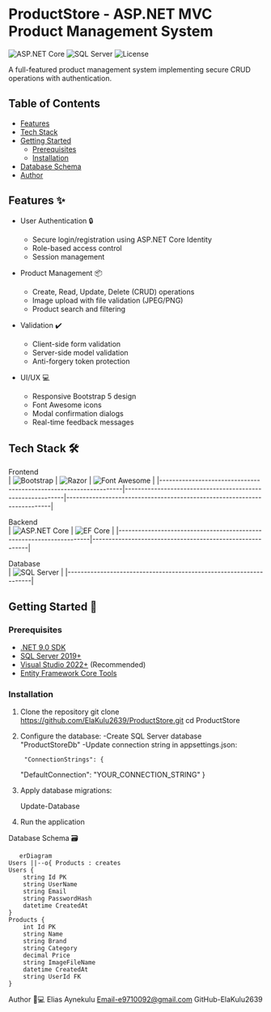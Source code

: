 # ProductStore - ASP.NET MVC Product Management System

![ASP.NET Core](https://img.shields.io/badge/.NET-7.0-blue)
![SQL Server](https://img.shields.io/badge/SQL_Server-2019+-blue)
![License](https://img.shields.io/badge/License-MIT-green)

A full-featured product management system implementing secure CRUD operations with authentication.

## Table of Contents
- [Features](#features)
- [Tech Stack](#tech-stack)
- [Getting Started](#getting-started)
  - [Prerequisites](#prerequisites)
  - [Installation](#installation)
- [Database Schema](#database-schema)
- [Author](#author)

## Features ✨
- User Authentication 🔒
  - Secure login/registration using ASP.NET Core Identity
  - Role-based access control
  - Session management

- Product Management 📦
  - Create, Read, Update, Delete (CRUD) operations
  - Image upload with file validation (JPEG/PNG)
  - Product search and filtering

- Validation ✔️
  - Client-side form validation
  - Server-side model validation
  - Anti-forgery token protection

- UI/UX 💻
  - Responsive Bootstrap 5 design
  - Font Awesome icons
  - Modal confirmation dialogs
  - Real-time feedback messages

## Tech Stack 🛠
Frontend  
| ![Bootstrap](https://img.shields.io/badge/Bootstrap-5.0+-purple) | ![Razor](https://img.shields.io/badge/Razor-ASP.NET-blue) | ![Font Awesome](https://img.shields.io/badge/Font_Awesome-6.0+-orange) |
|------------------------------------------------------------------|-----------------------------------------------------------|-------------------------------------------------------------------------|

Backend  
| ![ASP.NET Core](https://img.shields.io/badge/ASP.NET_Core-7.0-blue) | ![EF Core](https://img.shields.io/badge/EF_Core-7.0-red) | 
|---------------------------------------------------------------------|----------------------------------------------------------|

Database  
| ![SQL Server](https://img.shields.io/badge/SQL_Server-2019+-blue) |
|-------------------------------------------------------------------|

## Getting Started 🚀

### Prerequisites
- [.NET 9.0 SDK](https://dotnet.microsoft.com/download)
- [SQL Server 2019+](https://www.microsoft.com/en-us/sql-server/sql-server-downloads)
- [Visual Studio 2022+](https://visualstudio.microsoft.com/) (Recommended)
- [Entity Framework Core Tools](https://docs.microsoft.com/en-us/ef/core/cli/)

### Installation
1. Clone the repository
      git clone https://github.com/ElaKulu2639/ProductStore.git
   cd ProductStore
2. Configure the database:
     -Create SQL Server database "ProductStoreDb"
     -Update connection string in appsettings.json:
   
   
        "ConnectionStrings": {
    "DefaultConnection": "YOUR_CONNECTION_STRING"
   }

3. Apply database migrations:
   
     Update-Database

4. Run the application

Database Schema 🗃

    
       erDiagram
    Users ||--o{ Products : creates
    Users {
        string Id PK
        string UserName
        string Email
        string PasswordHash
        datetime CreatedAt
    }
    Products {
        int Id PK
        string Name
        string Brand
        string Category
        decimal Price
        string ImageFileName
        datetime CreatedAt
        string UserId FK
    }

 Author 👨💻
Elias Aynekulu
Email-e9710092@gmail.com
GitHub-ElaKulu2639
